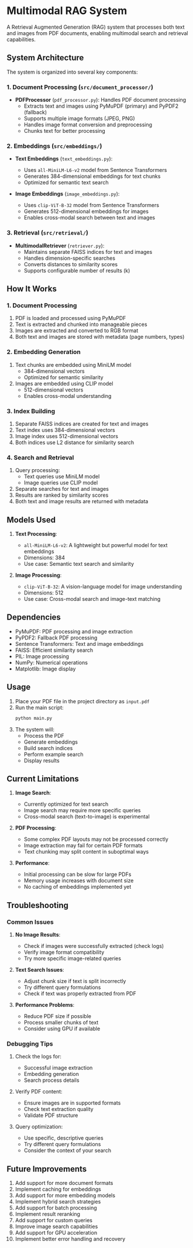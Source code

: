 # Multimodal RAG System

A Retrieval Augmented Generation (RAG) system that processes both text and images from PDF documents, enabling multimodal search and retrieval capabilities.

## System Architecture

The system is organized into several key components:

### 1. Document Processing (`src/document_processor/`)
- **PDFProcessor** (`pdf_processor.py`): Handles PDF document processing
  - Extracts text and images using PyMuPDF (primary) and PyPDF2 (fallback)
  - Supports multiple image formats (JPEG, PNG)
  - Handles image format conversion and preprocessing
  - Chunks text for better processing

### 2. Embeddings (`src/embeddings/`)
- **Text Embeddings** (`text_embeddings.py`):
  - Uses `all-MiniLM-L6-v2` model from Sentence Transformers
  - Generates 384-dimensional embeddings for text chunks
  - Optimized for semantic text search

- **Image Embeddings** (`image_embeddings.py`):
  - Uses `clip-ViT-B-32` model from Sentence Transformers
  - Generates 512-dimensional embeddings for images
  - Enables cross-modal search between text and images

### 3. Retrieval (`src/retrieval/`)
- **MultimodalRetriever** (`retriever.py`):
  - Maintains separate FAISS indices for text and images
  - Handles dimension-specific searches
  - Converts distances to similarity scores
  - Supports configurable number of results (k)

## How It Works

### 1. Document Processing
1. PDF is loaded and processed using PyMuPDF
2. Text is extracted and chunked into manageable pieces
3. Images are extracted and converted to RGB format
4. Both text and images are stored with metadata (page numbers, types)

### 2. Embedding Generation
1. Text chunks are embedded using MiniLM model
   - 384-dimensional vectors
   - Optimized for semantic similarity
2. Images are embedded using CLIP model
   - 512-dimensional vectors
   - Enables cross-modal understanding

### 3. Index Building
1. Separate FAISS indices are created for text and images
2. Text index uses 384-dimensional vectors
3. Image index uses 512-dimensional vectors
4. Both indices use L2 distance for similarity search

### 4. Search and Retrieval
1. Query processing:
   - Text queries use MiniLM model
   - Image queries use CLIP model
2. Separate searches for text and images
3. Results are ranked by similarity scores
4. Both text and image results are returned with metadata

## Models Used

1. **Text Processing**:
   - `all-MiniLM-L6-v2`: A lightweight but powerful model for text embeddings
   - Dimensions: 384
   - Use case: Semantic text search and similarity

2. **Image Processing**:
   - `clip-ViT-B-32`: A vision-language model for image understanding
   - Dimensions: 512
   - Use case: Cross-modal search and image-text matching

## Dependencies

- PyMuPDF: PDF processing and image extraction
- PyPDF2: Fallback PDF processing
- Sentence Transformers: Text and image embeddings
- FAISS: Efficient similarity search
- PIL: Image processing
- NumPy: Numerical operations
- Matplotlib: Image display

## Usage

1. Place your PDF file in the project directory as `input.pdf`
2. Run the main script:
   ```bash
   python main.py
   ```
3. The system will:
   - Process the PDF
   - Generate embeddings
   - Build search indices
   - Perform example search
   - Display results

## Current Limitations

1. **Image Search**:
   - Currently optimized for text search
   - Image search may require more specific queries
   - Cross-modal search (text-to-image) is experimental

2. **PDF Processing**:
   - Some complex PDF layouts may not be processed correctly
   - Image extraction may fail for certain PDF formats
   - Text chunking may split content in suboptimal ways

3. **Performance**:
   - Initial processing can be slow for large PDFs
   - Memory usage increases with document size
   - No caching of embeddings implemented yet

## Troubleshooting

### Common Issues

1. **No Image Results**:
   - Check if images were successfully extracted (check logs)
   - Verify image format compatibility
   - Try more specific image-related queries

2. **Text Search Issues**:
   - Adjust chunk size if text is split incorrectly
   - Try different query formulations
   - Check if text was properly extracted from PDF

3. **Performance Problems**:
   - Reduce PDF size if possible
   - Process smaller chunks of text
   - Consider using GPU if available

### Debugging Tips

1. Check the logs for:
   - Successful image extraction
   - Embedding generation
   - Search process details

2. Verify PDF content:
   - Ensure images are in supported formats
   - Check text extraction quality
   - Validate PDF structure

3. Query optimization:
   - Use specific, descriptive queries
   - Try different query formulations
   - Consider the context of your search

## Future Improvements

1. Add support for more document formats
2. Implement caching for embeddings
3. Add support for more embedding models
4. Implement hybrid search strategies
5. Add support for batch processing
6. Implement result reranking
7. Add support for custom queries
8. Improve image search capabilities
9. Add support for GPU acceleration
10. Implement better error handling and recovery
